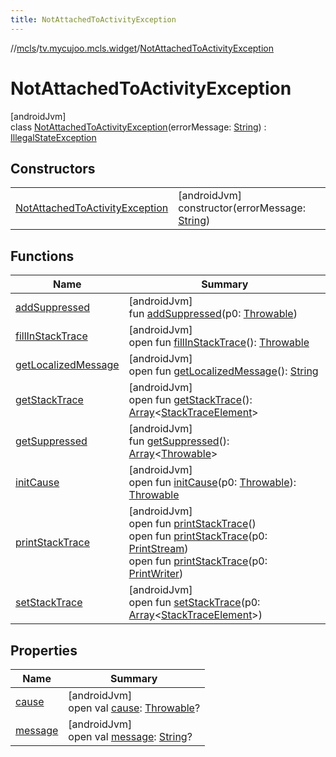 ```yaml
---
title: NotAttachedToActivityException
---
```

//[mcls](../../../index.html)/[tv.mycujoo.mcls.widget](../index.html)/[NotAttachedToActivityException](index.html)



# NotAttachedToActivityException



[androidJvm]\
class [NotAttachedToActivityException](index.html)(errorMessage: [String](https://kotlinlang.org/api/latest/jvm/stdlib/kotlin/-string/index.html)) : [IllegalStateException](https://developer.android.com/reference/kotlin/java/lang/IllegalStateException.html)



## Constructors


| | |
|---|---|
| [NotAttachedToActivityException](-not-attached-to-activity-exception.html) | [androidJvm]<br>constructor(errorMessage: [String](https://kotlinlang.org/api/latest/jvm/stdlib/kotlin/-string/index.html)) |


## Functions


| Name | Summary |
|---|---|
| [addSuppressed](../-public-key-missing-exception/index.html#282858770%2FFunctions%2F-1019560115) | [androidJvm]<br>fun [addSuppressed](../-public-key-missing-exception/index.html#282858770%2FFunctions%2F-1019560115)(p0: [Throwable](https://kotlinlang.org/api/latest/jvm/stdlib/kotlin/-throwable/index.html)) |
| [fillInStackTrace](../-public-key-missing-exception/index.html#-1102069925%2FFunctions%2F-1019560115) | [androidJvm]<br>open fun [fillInStackTrace](../-public-key-missing-exception/index.html#-1102069925%2FFunctions%2F-1019560115)(): [Throwable](https://kotlinlang.org/api/latest/jvm/stdlib/kotlin/-throwable/index.html) |
| [getLocalizedMessage](../-public-key-missing-exception/index.html#1043865560%2FFunctions%2F-1019560115) | [androidJvm]<br>open fun [getLocalizedMessage](../-public-key-missing-exception/index.html#1043865560%2FFunctions%2F-1019560115)(): [String](https://kotlinlang.org/api/latest/jvm/stdlib/kotlin/-string/index.html) |
| [getStackTrace](../-public-key-missing-exception/index.html#2050903719%2FFunctions%2F-1019560115) | [androidJvm]<br>open fun [getStackTrace](../-public-key-missing-exception/index.html#2050903719%2FFunctions%2F-1019560115)(): [Array](https://kotlinlang.org/api/latest/jvm/stdlib/kotlin/-array/index.html)&lt;[StackTraceElement](https://developer.android.com/reference/kotlin/java/lang/StackTraceElement.html)&gt; |
| [getSuppressed](../-public-key-missing-exception/index.html#672492560%2FFunctions%2F-1019560115) | [androidJvm]<br>fun [getSuppressed](../-public-key-missing-exception/index.html#672492560%2FFunctions%2F-1019560115)(): [Array](https://kotlinlang.org/api/latest/jvm/stdlib/kotlin/-array/index.html)&lt;[Throwable](https://kotlinlang.org/api/latest/jvm/stdlib/kotlin/-throwable/index.html)&gt; |
| [initCause](../-public-key-missing-exception/index.html#-418225042%2FFunctions%2F-1019560115) | [androidJvm]<br>open fun [initCause](../-public-key-missing-exception/index.html#-418225042%2FFunctions%2F-1019560115)(p0: [Throwable](https://kotlinlang.org/api/latest/jvm/stdlib/kotlin/-throwable/index.html)): [Throwable](https://kotlinlang.org/api/latest/jvm/stdlib/kotlin/-throwable/index.html) |
| [printStackTrace](../-public-key-missing-exception/index.html#-1769529168%2FFunctions%2F-1019560115) | [androidJvm]<br>open fun [printStackTrace](../-public-key-missing-exception/index.html#-1769529168%2FFunctions%2F-1019560115)()<br>open fun [printStackTrace](../-public-key-missing-exception/index.html#1841853697%2FFunctions%2F-1019560115)(p0: [PrintStream](https://developer.android.com/reference/kotlin/java/io/PrintStream.html))<br>open fun [printStackTrace](../-public-key-missing-exception/index.html#1175535278%2FFunctions%2F-1019560115)(p0: [PrintWriter](https://developer.android.com/reference/kotlin/java/io/PrintWriter.html)) |
| [setStackTrace](../-public-key-missing-exception/index.html#2135801318%2FFunctions%2F-1019560115) | [androidJvm]<br>open fun [setStackTrace](../-public-key-missing-exception/index.html#2135801318%2FFunctions%2F-1019560115)(p0: [Array](https://kotlinlang.org/api/latest/jvm/stdlib/kotlin/-array/index.html)&lt;[StackTraceElement](https://developer.android.com/reference/kotlin/java/lang/StackTraceElement.html)&gt;) |


## Properties


| Name | Summary |
|---|---|
| [cause](../-public-key-missing-exception/index.html#-654012527%2FProperties%2F-1019560115) | [androidJvm]<br>open val [cause](../-public-key-missing-exception/index.html#-654012527%2FProperties%2F-1019560115): [Throwable](https://kotlinlang.org/api/latest/jvm/stdlib/kotlin/-throwable/index.html)? |
| [message](../-public-key-missing-exception/index.html#1824300659%2FProperties%2F-1019560115) | [androidJvm]<br>open val [message](../-public-key-missing-exception/index.html#1824300659%2FProperties%2F-1019560115): [String](https://kotlinlang.org/api/latest/jvm/stdlib/kotlin/-string/index.html)? |

